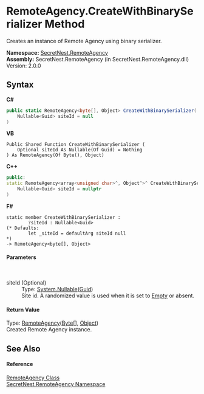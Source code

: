 # RemoteAgency.CreateWithBinarySerializer Method 
 

Creates an instance of Remote Agency using binary serializer.

**Namespace:**&nbsp;<a href="N_SecretNest_RemoteAgency">SecretNest.RemoteAgency</a><br />**Assembly:**&nbsp;SecretNest.RemoteAgency (in SecretNest.RemoteAgency.dll) Version: 2.0.0

## Syntax

**C#**<br />
``` C#
public static RemoteAgency<byte[], Object> CreateWithBinarySerializer(
	Nullable<Guid> siteId = null
)
```

**VB**<br />
``` VB
Public Shared Function CreateWithBinarySerializer ( 
	Optional siteId As Nullable(Of Guid) = Nothing
) As RemoteAgency(Of Byte(), Object)
```

**C++**<br />
``` C++
public:
static RemoteAgency<array<unsigned char>^, Object^>^ CreateWithBinarySerializer(
	Nullable<Guid> siteId = nullptr
)
```

**F#**<br />
``` F#
static member CreateWithBinarySerializer : 
        ?siteId : Nullable<Guid> 
(* Defaults:
        let _siteId = defaultArg siteId null
*)
-> RemoteAgency<byte[], Object> 

```


#### Parameters
&nbsp;<dl><dt>siteId (Optional)</dt><dd>Type: <a href="https://docs.microsoft.com/dotnet/api/system.nullable-1" target="_blank">System.Nullable</a>(<a href="https://docs.microsoft.com/dotnet/api/system.guid" target="_blank">Guid</a>)<br />Site id. A randomized value is used when it is set to <a href="https://docs.microsoft.com/dotnet/api/system.guid.empty" target="_blank">Empty</a> or absent.</dd></dl>

#### Return Value
Type: <a href="T_SecretNest_RemoteAgency_RemoteAgency_2">RemoteAgency</a>(<a href="https://docs.microsoft.com/dotnet/api/system.byte" target="_blank">Byte</a>[], <a href="https://docs.microsoft.com/dotnet/api/system.object" target="_blank">Object</a>)<br />Created Remote Agency instance.

## See Also


#### Reference
<a href="T_SecretNest_RemoteAgency_RemoteAgency">RemoteAgency Class</a><br /><a href="N_SecretNest_RemoteAgency">SecretNest.RemoteAgency Namespace</a><br />